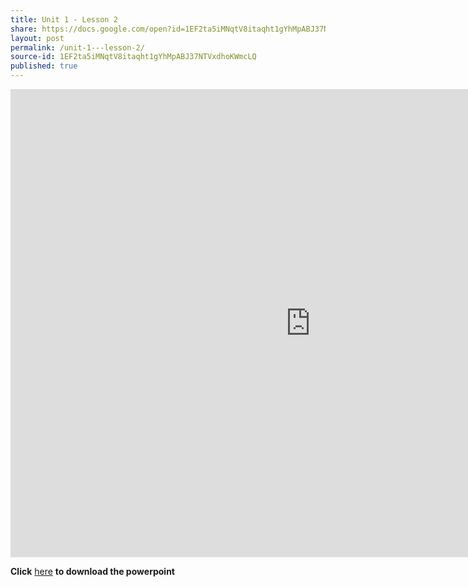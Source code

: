 ```yaml
---
title: Unit 1 - Lesson 2
share: https://docs.google.com/open?id=1EF2ta5iMNqtV8itaqht1gYhMpABJ37NTVxdhoKWmcLQ
layout: post
permalink: /unit-1---lesson-2/
source-id: 1EF2ta5iMNqtV8itaqht1gYhMpABJ37NTVxdhoKWmcLQ
published: true
---
```

<iframe src="https://docs.google.com/presentation/d/e/2PACX-1vQKnbJ8IJW2g1D3fay8keEtwLxWuiJLNWQnQY68yMnFuuk5kyCFXEkz7dgKW8jVLvzatkBUkQu_DtlV/embed?start=false&loop=false&delayms=3000" frameborder="0" width="960" height="749" allowfullscreen="true" mozallowfullscreen="true" webkitallowfullscreen="true"></iframe>

**Click** [here](https://docs.google.com/presentation/d/e/2PACX-1vQKnbJ8IJW2g1D3fay8keEtwLxWuiJLNWQnQY68yMnFuuk5kyCFXEkz7dgKW8jVLvzatkBUkQu_DtlV/pub?start=false&loop=false&delayms=3000) **to download the powerpoint**

